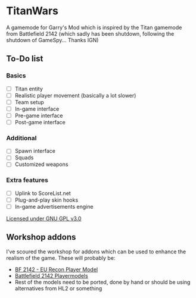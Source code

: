 TitanWars
=========
A gamemode for Garry's Mod which is inspired by the Titan gamemode from
Battlefield 2142 (which sadly has been shutdown, following the shutdown of
GameSpy... Thanks IGN)

## To-Do list

### Basics

 - [ ] Titan entity
 - [ ] Realistic player movement (basically a lot slower)
 - [ ] Team setup
 - [ ] In-game interface
 - [ ] Pre-game interface
 - [ ] Post-game interface

### Additional
 - [ ] Spawn interface
 - [ ] Squads
 - [ ] Customized weapons

### Extra features
 - [ ] Uplink to ScoreList.net
 - [ ] Plug-and-play skin hooks
 - [ ] In-game advertisements engine

[Licensed under GNU GPL v3.0](LICENSE)

## Workshop addons
I've scoured the workshop for addons which can be used to enhance the realism of
the game. These will probably be:

 - [BF 2142 - EU Recon Player Model](http://steamcommunity.com/sharedfiles/filedetails/?id=262315922)
 - [Battlefield 2142 Playermodels](http://steamcommunity.com/sharedfiles/filedetails/?id=295394050)
 - Rest of the models need to be ported, done by hand or should be using alternatives from HL2 or something